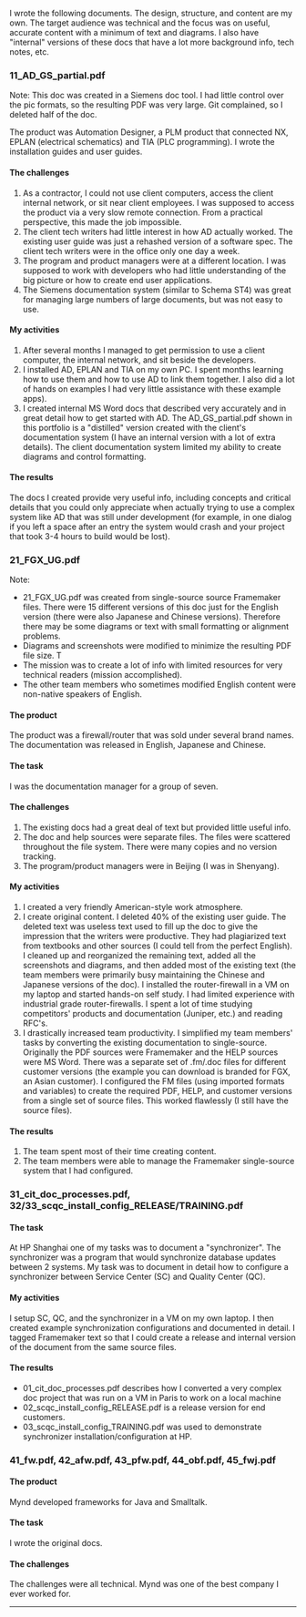 I wrote the following documents. The design, structure, and content are my own. The target audience was technical and the focus was on useful, accurate content with a minimum of text and diagrams. I also have "internal" versions of these docs that have a lot more background info, tech notes, etc. 

### 11_AD_GS_partial.pdf 

Note: This doc was created in a Siemens doc tool. I had little control over the pic formats, so the resulting PDF was very large. Git complained, so I deleted half of the doc.

The product was Automation Designer, a PLM product that connected NX, EPLAN (electrical schematics) and TIA (PLC programming). I wrote the installation guides and user guides. 

#### The challenges
1. As a contractor, I could not use client computers, access the client internal network, or sit near client employees. I was supposed to access the product via a very slow remote connection. From a practical perspective, this made the job impossible.
2. The client tech writers had little interest in how AD actually worked. The existing user guide was just a rehashed version of a software spec. The client tech writers were in the office only one day a week. 
3. The program and product managers were at a different location. I was supposed to work with developers who had little understanding of the big picture or how to create end user applications.
4. The Siemens documentation system (similar to Schema ST4) was great for managing large numbers of large documents, but was not easy to use.

#### My activities
1. After several months I managed to get permission to use a client computer, the internal network, and sit beside the developers.
2. I installed AD, EPLAN and TIA on my own PC. I spent months learning how to use them and how to use AD to link them together. I also did a lot of hands on examples I had very little assistance with these example apps).
3. I created internal MS Word docs that described very accurately and in great detail how to get started with AD. The AD_GS_partial.pdf shown in this portfolio is a "distilled" version created with the client's documentation system (I have an internal version with a lot of extra details). The client documentation system limited my ability to create diagrams and control formatting.

#### The results 
The docs I created provide very useful info, including concepts and critical details that you could only appreciate when actually trying to use a complex system like AD that was still under development (for example, in one dialog if you left a space after an entry the system would crash and your project that took 3-4 hours to build would be lost). 

<!-- Why I left --- The client office was in a beautiful building on the banks of the Rhein river, and I lived 5 minutes by bike in a converted abbey. The office atmosphere was very socialable and friendly. It was one of the most pleasant places I have ever worked. And my employer Goetz und Weise was the best.  But AD was still in development and was quite a challenge to use. It would be years before the product was ready for beta release. And I had basically hit the wall with AD; it was so complicated to do the most basic things that without a lot of help from the PM's I did not see how I could make much more progress. I asked many times to move to the office where the program/product managers were located, but this was not going to happen. Finally, there were several new writers who took the traditional approach to documenting such a system (lots of text and no examples), and it seemed that the client was quite satisfied with that approach. It was time to move on, and G&W did not have a different project for me.  -->
   
     
### 21_FGX_UG.pdf

Note:
- 21_FGX_UG.pdf was created from single-source source Framemaker files. There were 15 different versions of this doc just for the English version (there were also Japanese and Chinese versions). Therefore there may be some diagrams or text with small formatting or alignment problems. 
- Diagrams and screenshots were modified to minimize the resulting PDF file size. T
- The mission was to create a lot of info with limited resources for very technical readers (mission accomplished).
- The other team members who sometimes modified English content were non-native speakers of English.

#### The product
The product was a firewall/router that was sold under several brand names. The documentation was released in English, Japanese and Chinese.

#### The task
I was the documentation manager for a group of seven. 

#### The challenges
1. The existing docs had a great deal of text but provided little useful info.  
2. The doc and help sources were separate files. The files were scattered throughout the file system. There were many copies and no version tracking.
3. The program/product managers were in Beijing (I was in Shenyang).

#### My activities
1. I created a very friendly American-style work atmosphere.
2. I create original content. I deleted 40% of the existing user guide. The deleted text was useless text used to fill up the doc to give the impression that the writers were productive. They had plagiarized text from textbooks and other sources (I could tell from the perfect English). I cleaned up and reorganized the remaining text, added all the screenshots and diagrams, and then added most of the existing text (the team members were primarily busy maintaining the Chinese and Japanese versions of the doc). I installed the router-firewall in a VM on my laptop and started hands-on self study. I had limited experience with industrial grade router-firewalls. I spent a lot of time studying competitors' products and documentation (Juniper, etc.) and reading RFC's.
3. I drastically increased team productivity. I simplified my team members' tasks by converting the existing documentation to single-source. Originally the PDF sources were Framemaker and the HELP sources were MS Word. There was a separate set of .fm/.doc files for different customer versions (the example you can download is branded for FGX, an Asian customer). I configured the FM files (using imported formats and variables) to create the required PDF, HELP, and customer versions from a single set of source files. This worked flawlessly (I still have the source files).

#### The results
1. The team spent most of their time creating content.
2. The team members were able to manage the Framemaker single-source system that I had configured.
   
<!-- Why I left --- It was a great experience. In particular my Chinese manager and the team were very friendly and helpful. But I left because of the following reasons.
1. After a year and half, one of the project/product managers from Beijing actually came by to talk to me (I had sent emails to 3 PM's for a year and never received a reply). I was so happy that I might finally be included in their team discussions. He just wanted to ask me if I could teach his kid English.
2. The company would not confirm if they would offer me a new contract until two months before my existing contract expired. My visa to stay in China was with this company, so if they did not offer a new contract, I probably would have had to return to the USA to get a new visa.
3. We had a small earthquake. Such an event made me think twice about spending so much time in a very large office building of obviously low construction quality.     -->
   
   
### 31_cit_doc_processes.pdf, 32/33_scqc_install_config_RELEASE/TRAINING.pdf         

#### The task
At HP Shanghai one of my tasks was to document a "synchronizer". The synchronizer was a program that would synchronize database updates between 2 systems. My task was to document in detail how to configure a synchronizer between Service Center (SC) and Quality Center (QC). 

#### My activities
I setup SC, QC, and the synchronizer in a VM on my own laptop. I then created example synchronization configurations and documented in detail. I tagged Framemaker text so that I could create a release and internal version of the document from the same source files. 

#### The results
- 01_cit_doc_processes.pdf describes how I converted a very complex doc project that was run on a VM in Paris to work on a local machine
- 02_scqc_install_config_RELEASE.pdf is a release version for end customers.
- 03_scqc_install_config_TRAINING.pdf was used to demonstrate synchronizer installation/configuration at HP.

### 41_fw.pdf, 42_afw.pdf, 43_pfw.pdf, 44_obf.pdf, 45_fwj.pdf         

#### The product
Mynd developed frameworks for Java and Smalltalk.

#### The task
I wrote the original docs.

#### The challenges
The challenges were all technical. Mynd was one of the best company I ever worked for.

<!-- Why I left --- Mynd USA bought PMS Micado Germany which became Mynd Germany. Mynd's fortunes took a turn for the worse, the projects were drying up, so I moved on. -->

--------------------------------------------------------------
